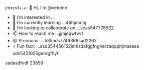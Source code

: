 jmxcvf+.+- 👋 Hi, I’m @vebene
- 👀 I’m interested in ...
- 🌱 I’m currently learning ...45hjmmhj
- 💞️ I’m looking to collaborate on ...scas547778532
- 📫 How to reach me ...jjmjeqwfvvf
- 😄 Pronouns: ...535ads7746366sad2262
- ⚡ Fun fact: ...asd354456152jmhsdafggfngherzaqqqhjmasesa
ads5451655gerdgfhyt
<!---453dfs4505230xcvjyjrrer
vebene/vebene is a ✨ special ✨ repository becausdfse its `RE54ADME.md` (this file) appears on your GitHub151551155 profile.
You can click the Preview link to take a look atsdf your changes.nhghfewwe
--->
sadasdfvdf
23859
